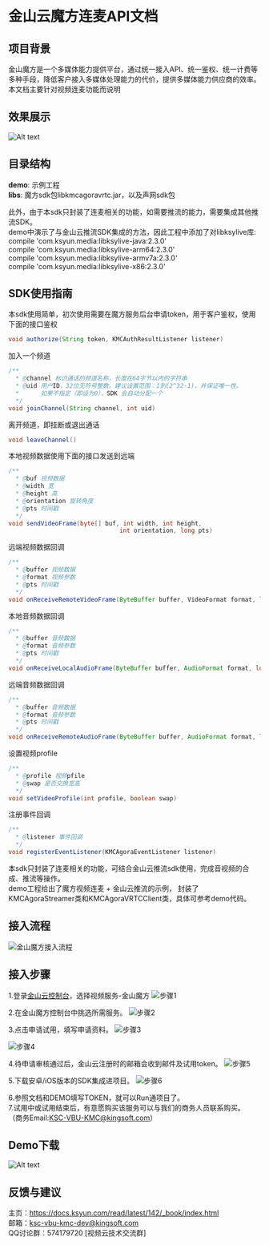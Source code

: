 # 金山云魔方连麦API文档

## 项目背景
金山魔方是一个多媒体能力提供平台，通过统一接入API、统一鉴权、统一计费等多种手段，降低客户接入多媒体处理能力的代价，提供多媒体能力供应商的效率。  
本文档主要针对视频连麦功能而说明
## 效果展示
![Alt text](https://raw.githubusercontent.com/wiki/ksvcmc/KMCAgoraVRTC_Android/lianmai.jpg)

## 目录结构
**demo**: 示例工程  
**libs**: 魔方sdk包libkmcagoravrtc.jar，以及声网sdk包

此外，由于本sdk只封装了连麦相关的功能，如需要推流的能力，需要集成其他推流SDK。  
demo中演示了与金山云推流SDK集成的方法，因此工程中添加了对libksylive库:  
compile 'com.ksyun.media:libksylive-java:2.3.0'  
compile 'com.ksyun.media:libksylive-arm64:2.3.0'  
compile 'com.ksyun.media:libksylive-armv7a:2.3.0'  
compile 'com.ksyun.media:libksylive-x86:2.3.0'  

## SDK使用指南

本sdk使用简单，初次使用需要在魔方服务后台申请token，用于客户鉴权，使用下面的接口鉴权
```java
void authorize(String token, KMCAuthResultListener listener)
```

加入一个频道

```java
/**
  * @channel 标识通话的频道名称，长度在64字节以内的字符串
  * @uid 用户ID，32位无符号整数。建议设置范围：1到(2^32-1)，并保证唯一性。
  *      如果不指定（即设为0），SDK 会自动分配一个
  */
void joinChannel(String channel, int uid)
```

离开频道，即挂断或退出通话

```java
void leaveChannel()
```

本地视频数据使用下面的接口发送到远端

```java
/**
  * @buf 视频数据
  * @width 宽
  * @height 高
  * @orientation 旋转角度
  * @pts 时间戳
  */
void sendVideoFrame(byte[] buf, int width, int height,
                               int orientation, long pts)
```

远端视频数据回调

```java
/**
  * @buffer 视频数据
  * @format 视频参数
  * @pts 时间戳
  */
void onReceiveRemoteVideoFrame(ByteBuffer buffer, VideoFormat format, long pts)
```

本地音频数据回调

```java
/**
  * @buffer 音频数据
  * @format 音频参数
  * @pts 时间戳
  */
void onReceiveLocalAudioFrame(ByteBuffer buffer, AudioFormat format, long pts)
```


远端音频数据回调

```java
/**
  * @buffer 音频数据
  * @format 音频参数
  * @pts 时间戳
  */
void onReceiveRemoteAudioFrame(ByteBuffer buffer, AudioFormat format, long pts) 
```

设置视频profile
```java
/**
  * @profile 视频pfile
  * @swap 是否交换宽高
  */
void setVideoProfile(int profile, boolean swap) 
```

注册事件回调

```java
/**
  * @listener 事件回调
  */
void registerEventListener(KMCAgoraEventListener listener)
```

本sdk只封装了连麦相关的功能，可结合金山云推流sdk使用，完成音视频的合成、推流等操作。  
demo工程给出了魔方视频连麦 + 金山云推流的示例， 封装了KMCAgoraStreamer类和KMCAgoraVRTCClient类，具体可参考demo代码。

## 接入流程
![金山魔方接入流程](https://raw.githubusercontent.com/wiki/ksvcmc/KMCSTFilter_Android/all.jpg "金山魔方接入流程")
## 接入步骤  
1.登录[金山云控制台]( https://console.ksyun.com)，选择视频服务-金山魔方
![步骤1](https://raw.githubusercontent.com/wiki/ksvcmc/KMCSTFilter_Android/step1.png "接入步骤1")

2.在金山魔方控制台中挑选所需服务。
![步骤2](https://raw.githubusercontent.com/wiki/ksvcmc/KMCSTFilter_Android/step2.png "接入步骤2")

3.点击申请试用，填写申请资料。
![步骤3](https://raw.githubusercontent.com/wiki/ksvcmc/KMCSTFilter_Android/step3.png "接入步骤3")

![步骤4](https://raw.githubusercontent.com/wiki/ksvcmc/KMCSTFilter_Android/step4.png "接入步骤4")

4.待申请审核通过后，金山云注册时的邮箱会收到邮件及试用token。
![步骤5](https://raw.githubusercontent.com/wiki/ksvcmc/KMCSTFilter_Android/step5.png "接入步骤5")

5.下载安卓/iOS版本的SDK集成进项目。
![步骤6](https://raw.githubusercontent.com/wiki/ksvcmc/KMCSTFilter_Android/step6.png "接入步骤6")

6.参照文档和DEMO填写TOKEN，就可以Run通项目了。  
7.试用中或试用结束后，有意愿购买该服务可以与我们的商务人员联系购买。  
（商务Email:KSC-VBU-KMC@kingsoft.com）
## Demo下载
![Alt text](https://raw.githubusercontent.com/wiki/ksvcmc/KMCAgoraVRTC_Android/lianmaicode.png)
## 反馈与建议
主页：https://docs.ksyun.com/read/latest/142/_book/index.html  
邮箱：ksc-vbu-kmc-dev@kingsoft.com  
QQ讨论群：574179720 [视频云技术交流群]  
